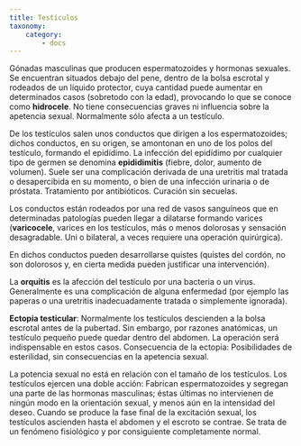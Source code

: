 ```yaml
---
title: Testículos
taxonomy:
    category:
        - docs
---
```


Gónadas masculinas que producen espermatozoides y hormonas sexuales. Se encuentran situados debajo del pene, dentro de la bolsa escrotal y rodeados de un líquido protector, cuya cantidad puede aumentar en determinados casos (sobretodo con la edad), provocando lo que se conoce como **hidrocele**. No tiene consecuencias graves ni influencia sobre la apetencia sexual. Normalmente sólo afecta a un testículo.

De los testículos salen unos conductos que dirigen a los espermatozoides; dichos conductos, en su origen, se amontonan en uno de los polos del testículo, formando el epidídimo. La infección del epidídimo por cualquier tipo de germen se denomina **epididimitis** (fiebre, dolor, aumento de volumen). Suele ser una complicación derivada de una uretritis mal tratada o desapercibida en su momento, o bien de una infección urinaria o de próstata. Tratamiento por antibióticos. Curación sin secuelas.

Los conductos están rodeados por una red de vasos sanguíneos que en determinadas patologías pueden llegar a dilatarse formando varices (**varicocele**, varices en los testículos, más o menos dolorosas y sensación desagradable. Uni o bilateral, a veces requiere una operación quirúrgica).

En dichos conductos pueden desarrollarse quistes (quistes del cordón, no son dolorosos y, en cierta medida pueden justificar una intervención).

La **orquitis** es la afección del testículo por una bacteria o un virus. Generalmente es una complicación de alguna enfermedad (por ejemplo las paperas o una uretritis inadecuadamente tratada o simplemente ignorada).

**Ectopia testicular**: Normalmente los testículos descienden a la bolsa escrotal antes de la pubertad. Sin embargo, por razones anatómicas, un testículo pequeño puede quedar dentro del abdomen. La operación será indispensable en estos casos. Consecuencia de la ectopia: Posibilidades de esterilidad, sin consecuencias en la apetencia sexual.

La potencia sexual no está en relación con el tamaño de los testículos. Los testículos ejercen una doble acción: Fabrican espermatozoides y segregan una parte de las hormonas masculinas; éstas últimas no intervienen de ningún modo en la orientación sexual, y menos aún en la intensidad del deseo. Cuando se produce la fase final de la excitación sexual, los testículos ascienden hasta el abdomen y el escroto se contrae. Se trata de un fenómeno fisiológico y por consiguiente completamente normal.